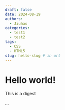 ```yaml
---
draft: false
date: 2024-08-19 
authors:
  - Jiuhao
categories:
  - test1
  - test2
tags:
  - CSS
  - HTML5
slug: hello-slug # in url
---
```


# Hello world!
This is a digest
<!-- more -->
...
